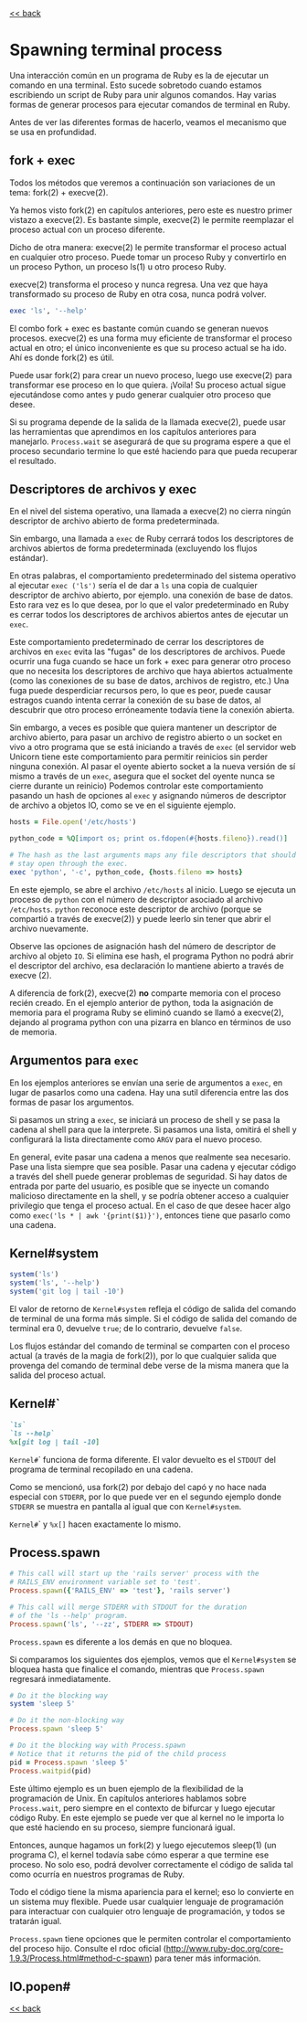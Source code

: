[<< back](README.md)

# Spawning terminal process

Una interacción común en un programa de Ruby es la de ejecutar un comando en una terminal. Esto sucede sobretodo cuando estamos escribiendo un script de Ruby para unir algunos comandos. Hay varias formas de generar procesos para ejecutar comandos de terminal en Ruby.

Antes de ver las diferentes formas de hacerlo, veamos el mecanismo que se usa en profundidad.

## fork + exec

Todos los métodos que veremos a continuación son variaciones de un tema: fork(2) + execve(2).

Ya hemos visto fork(2) en capítulos anteriores, pero este es nuestro primer vistazo a execve(2). Es bastante simple, execve(2) le permite reemplazar el proceso actual con un proceso diferente.

Dicho de otra manera: execve(2) le permite transformar el proceso actual en cualquier otro proceso. Puede tomar un proceso Ruby y convertirlo en un proceso Python, un proceso ls(1) u otro proceso Ruby.

execve(2) transforma el proceso y nunca regresa. Una vez que haya transformado su proceso de Ruby en otra cosa, nunca podrá volver.

```ruby
exec 'ls', '--help'
```

El combo fork + exec es bastante común cuando se generan nuevos procesos. execve(2) es una forma muy eficiente de transformar el proceso actual en otro; el único inconveniente es que su proceso actual se ha ido. Ahí es donde fork(2) es útil.

Puede usar fork(2) para crear un nuevo proceso, luego use execve(2) para transformar ese proceso en lo que quiera. ¡Voila! Su proceso actual sigue ejecutándose como antes y pudo generar cualquier otro proceso que desee.

Si su programa depende de la salida de la llamada execve(2), puede usar las herramientas que aprendimos en los capítulos anteriores para manejarlo. `Process.wait` se asegurará de que su programa espere a que el proceso secundario termine lo que esté haciendo para que pueda recuperar el resultado.

## Descriptores de archivos y exec

En el nivel del sistema operativo, una llamada a execve(2) no cierra ningún descriptor de archivo abierto de forma predeterminada.

Sin embargo, una llamada a `exec` de Ruby cerrará todos los descriptores de archivos abiertos de forma predeterminada (excluyendo los flujos estándar).

En otras palabras, el comportamiento predeterminado del sistema operativo al ejecutar `exec ('ls')` sería el de dar a `ls` una copia de cualquier descriptor de archivo abierto, por ejemplo. una conexión de base de datos. Esto rara vez es lo que desea, por lo que el valor predeterminado en Ruby es cerrar todos los descriptores de archivos abiertos antes de ejecutar un `exec`.

Este comportamiento predeterminado de cerrar los descriptores de archivos en `exec` evita las "fugas" de los descriptores de archivos. Puede ocurrir una fuga cuando se hace un fork + exec para generar otro proceso que no necesita los descriptores de archivo que haya abiertos actualmente (como las conexiones de su base de datos, archivos de registro, etc.) Una fuga puede desperdiciar recursos pero, lo que es peor, puede causar estragos cuando intenta cerrar la conexión de su base de datos, al descubrir que otro proceso erróneamente todavía tiene la conexión abierta.

Sin embargo, a veces es posible que quiera mantener un descriptor de archivo abierto, para pasar un archivo de registro abierto o un socket en vivo a otro programa que se está iniciando a través de `exec` (el servidor web Unicorn tiene este comportamiento para permitir reinicios sin perder ninguna conexión. Al pasar el oyente abierto socket a la nueva versión de sí mismo a través de un `exec`, asegura que el socket del oyente nunca se cierre durante un reinicio) Podemos controlar este comportamiento pasando un hash de opciones al `exec` y asignando números de descriptor de archivo a objetos IO, como se ve en el siguiente ejemplo.

```ruby
hosts = File.open('/etc/hosts')

python_code = %Q[import os; print os.fdopen(#{hosts.fileno}).read()]

# The hash as the last arguments maps any file descriptors that should
# stay open through the exec.
exec 'python', '-c', python_code, {hosts.fileno => hosts}
```

En este ejemplo, se abre el archivo `/etc/hosts` al inicio. Luego se ejecuta un proceso de `python` con el número de descriptor asociado al archivo `/etc/hosts`. `python` reconoce este descriptor de archivo (porque se compartió a través de execve(2)) y puede leerlo sin tener que abrir el archivo nuevamente.

Observe las opciones de asignación hash del número de descriptor de archivo al objeto `IO`. Si elimina ese hash, el programa Python no podrá abrir el descriptor del archivo, esa declaración lo mantiene abierto a través de execve (2).

A diferencia de fork(2), execve(2) **no** comparte memoria con el proceso recién creado. En el ejemplo anterior de python, toda la asignación de memoria para el programa Ruby se eliminó cuando se llamó a execve(2), dejando al programa python con una pizarra en blanco en términos de uso de memoria.

## Argumentos para `exec`

En los ejemplos anteriores se envían una serie de argumentos a `exec`, en lugar de pasarlos como una cadena. Hay una sutil diferencia entre las dos formas de pasar los argumentos.

Si pasamos un string a `exec`, se iniciará un proceso de shell y se pasa la cadena al shell para que la interprete. Si pasamos una lista, omitirá el shell y configurará la lista directamente como `ARGV` para el nuevo proceso.

En general, evite pasar una cadena a menos que realmente sea necesario. Pase una lista siempre que sea posible. Pasar una cadena y ejecutar código a través del shell puede generar problemas de seguridad. Si hay datos de entrada por parte del usuario, es posible que se inyecte un comando malicioso directamente en la shell, y se podría obtener acceso a cualquier privilegio que tenga el proceso actual. En el caso de que desee hacer algo como `exec('ls * | awk '{print($1)}')`, entonces tiene que pasarlo como una cadena.

## Kernel#system

```ruby
system('ls')
system('ls', '--help')
system('git log | tail -10')
```

El valor de retorno de `Kernel#system` refleja el código de salida del comando de terminal de una forma más simple. Si el código de salida del comando de terminal era 0, devuelve `true`; de lo contrario, devuelve `false`.

Los flujos estándar del comando de terminal se comparten con el proceso actual (a través de la magia de fork(2)), por lo que cualquier salida que provenga del comando de terminal debe verse de la misma manera que la salida del proceso actual.

## Kernel#\`

```ruby
`ls`
`ls --help`
%x[git log | tail -10]
```

`Kernel#`\` funciona de forma diferente. El valor devuelto es el `STDOUT` del programa de terminal recopilado en una cadena.

Como se mencionó, usa fork(2) por debajo del capó y no hace nada especial con `STDERR`, por lo que puede ver en el segundo ejemplo donde `STDERR` se muestra en pantalla al igual que con `Kernel#system`.

`Kernel#`\` y `%x[]` hacen exactamente lo mismo.

## Process.spawn

```ruby
# This call will start up the 'rails server' process with the
# RAILS_ENV environment variable set to 'test'.
Process.spawn({'RAILS_ENV' => 'test'}, 'rails server')

# This call will merge STDERR with STDOUT for the duration
# of the 'ls --help' program.
Process.spawn('ls', '--zz', STDERR => STDOUT)
```

`Process.spawn` es diferente a los demás en que no bloquea.

Si comparamos los siguientes dos ejemplos, vemos que el `Kernel#system` se bloquea hasta que finalice el comando, mientras que `Process.spawn` regresará inmediatamente.

```ruby
# Do it the blocking way
system 'sleep 5'

# Do it the non-blocking way
Process.spawn 'sleep 5'

# Do it the blocking way with Process.spawn
# Notice that it returns the pid of the child process
pid = Process.spawn 'sleep 5'
Process.waitpid(pid)
```

Este último ejemplo es un buen ejemplo de la flexibilidad de la programación de Unix. En capítulos anteriores hablamos sobre `Process.wait`, pero siempre en el contexto de bifurcar y luego ejecutar código Ruby. En este ejemplo se puede ver que al kernel no le importa lo que esté haciendo en su proceso, siempre funcionará igual.

Entonces, aunque hagamos un fork(2) y luego ejecutemos sleep(1) (un programa C), el kernel todavía sabe cómo esperar a que termine ese proceso. No solo eso, podrá devolver correctamente el código de salida tal como ocurría en nuestros programas de Ruby.

Todo el código tiene la misma apariencia para el kernel; eso lo convierte en un sistema muy flexible. Puede usar cualquier lenguaje de programación para interactuar con cualquier otro lenguaje de programación, y todos se tratarán igual.

`Process.spawn` tiene opciones que le permiten controlar el comportamiento del proceso hijo. Consulte el rdoc oficial (http://www.ruby-doc.org/core-1.9.3/Process.html#method-c-spawn) para tener más información.

## IO.popen#

[<< back](README.md)
